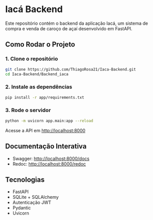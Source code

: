 
# Iacá Backend

Este repositório contém o backend da aplicação Iacá, um sistema de compra e venda de caroço de açaí desenvolvido em FastAPI.

## Como Rodar o Projeto

### 1. Clone o repositório
```bash
git clone https://github.com/ThiagoRosa21/Iaca-Backend.git
cd Iaca-Backend/Backend_iaca
````

### 2. Instale as dependências

```bash
pip install -r app/requirements.txt
```

### 3. Rode o servidor

```bash
python -m uvicorn app.main:app --reload
```

Acesse a API em [http://localhost:8000](http://localhost:8000)

## Documentação Interativa

* Swagger: [http://localhost:8000/docs](http://localhost:8000/docs)
* Redoc: [http://localhost:8000/redoc](http://localhost:8000/redoc)

## Tecnologias

* FastAPI
* SQLite + SQLAlchemy
* Autenticação JWT
* Pydantic
* Uvicorn


